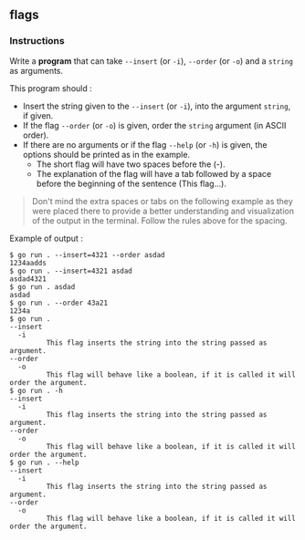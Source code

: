 ## flags

### Instructions

Write a **program** that can take `--insert` (or `-i`), `--order` (or `-o`) and a `string` as arguments.

This program should :

- Insert the string given to the `--insert` (or `-i`), into the argument `string`, if given.
- If the flag `--order` (or `-o`) is given, order the `string` argument (in ASCII order).
- If there are no arguments or if the flag `--help` (or `-h`) is given, the options should be printed as in the example.
  - The short flag will have two spaces before the (-).
  - The explanation of the flag will have a tab followed by a space before the beginning of the sentence (This flag...).

> Don't mind the extra spaces or tabs on the following example as they were placed there to provide a better understanding and visualization of the output in the terminal. Follow the rules above for the spacing.

Example of output :

```console
$ go run . --insert=4321 --order asdad
1234aadds
$ go run . --insert=4321 asdad
asdad4321
$ go run . asdad
asdad
$ go run . --order 43a21
1234a
$ go run .
--insert
  -i
         This flag inserts the string into the string passed as argument.
--order
  -o
         This flag will behave like a boolean, if it is called it will order the argument.
$ go run . -h
--insert
  -i
         This flag inserts the string into the string passed as argument.
--order
  -o
         This flag will behave like a boolean, if it is called it will order the argument.
$ go run . --help
--insert
  -i
         This flag inserts the string into the string passed as argument.
--order
  -o
         This flag will behave like a boolean, if it is called it will order the argument.
```
